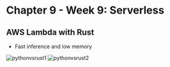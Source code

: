 # Chapter 9 - Week 9:  Serverless


## AWS Lambda with Rust

* Fast inference and low memory

![pythonvsrust1](https://user-images.githubusercontent.com/58792/218091288-6819ceb2-ff10-460b-8996-ee0cb71246e9.png)
![pythonvsrust2](https://user-images.githubusercontent.com/58792/218091299-10b9621c-2754-4eed-b912-fa14cd848650.png)

